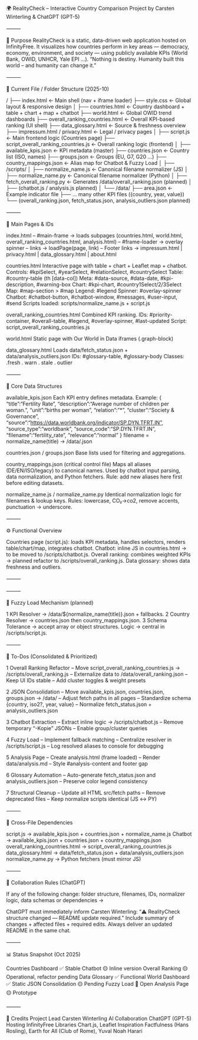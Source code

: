 🌍 RealityCheck – Interactive Country Comparison
Project by Carsten Winterling & ChatGPT (GPT-5)

⸻

🧭 Purpose
RealityCheck is a static, data-driven web application hosted on InfinityFree.
It visualizes how countries perform in key areas — democracy, economy, environment, and society — using publicly available KPIs (World Bank, OWID, UNHCR, Yale EPI …).
“Nothing is destiny. Humanity built this world – and humanity can change it.”

⸻

📁 Current File / Folder Structure  (2025-10)

/
├── index.html                        ← Main shell (nav + iframe loader)
├── style.css                         ← Global layout & responsive design
│
├── countries.html                    ← Country dashboard + table + chart + map + chatbot
├── world.html                        ← Global OWID trend dashboards
├── overall_ranking_countries.html    ← Overall KPI-based ranking (UI shell)
├── data_glossary.html                ← Source & freshness overview
├── impressum.html / privacy.html     ← Legal / privacy pages
│
├── script.js                         ← Main frontend logic (Countries page)
├── script_overall_ranking_countries.js ← Overall ranking logic (frontend)
│
├── available_kpis.json               ← KPI metadata (master)
├── countries.json                    ← Country list (ISO, names)
├── groups.json                       ← Groups (EU, G7, G20 …)
├── country_mappings.json             ← Alias map for Chatbot & Fuzzy Load
│
├── /scripts/
│   ├── normalize_name.js             ← Canonical filename normalizer (JS)
│   ├── normalize_name.py             ← Canonical filename normalizer (Python)
│   ├── fetch_overall_ranking.py      ← Generates /data/overall_ranking.json (planned)
│   ├── (chatbot.js / analysis.js planned)
│
└── /data/
├── area.json                     ← Example indicator file
├── … many other KPI files ({country, year, value})
└── (overall_ranking.json, fetch_status.json, analysis_outliers.json planned)

⸻

🧩 Main Pages & IDs

index.html
– #main-frame → loads subpages (countries.html, world.html, overall_ranking_countries.html, analysis.html)
– #frame-loader → overlay spinner
–  links → loadPage(page, link)
– Footer links → impressum.html | privacy.html | data_glossary.html | about.html

countries.html
Interactive page with table + chart + Leaflet map + chatbot.
Controls: #kpiSelect, #yearSelect, #relationSelect, #countrySelect
Table: #country-table (th [data-col])
Meta: #data-source, #data-date, #kpi-description, #warning-box
Chart: #kpi-chart, #country1Select/2/3Select
Map: #map-section > #map
Legend: #legend
Spinner: #overlay-spinner
Chatbot: #chatbot-button, #chatbot-window, #messages, #user-input, #send
Scripts loaded: scripts/normalize_name.js + script.js

overall_ranking_countries.html
Combined KPI ranking.
IDs: #priority-container, #overall-table, #legend, #overlay-spinner, #last-updated
Script: script_overall_ranking_countries.js

world.html
Static page with Our World in Data iframes (.graph-block)

data_glossary.html
Loads data/fetch_status.json + data/analysis_outliers.json
IDs: #glossary-table, #glossary-body   Classes: .fresh . warn . stale . outlier

⸻

🧮 Core Data Structures

available_kpis.json
Each KPI entry defines metadata. Example:
{ “title”:“Fertility Rate”, “description”:“Average number of children per woman.”, “unit”:“births per woman”, “relation”:”*”, “cluster”:“Society & Governance”, “source”:“https://data.worldbank.org/indicator/SP.DYN.TFRT.IN”, “source_type”:“worldbank”, “source_code”:“SP.DYN.TFRT.IN”, “filename”:“fertility_rate”, “relevance”:“normal” }
filename = normalize_name(title) → /data/.json

countries.json / groups.json
Base lists used for filtering and aggregations.

country_mappings.json  (critical control file)
Maps all aliases (DE/EN/ISO/legacy) to canonical names.
Used by chatbot input parsing, data normalization, and Python fetchers.
Rule: add new aliases here first before editing datasets.

normalize_name.js / normalize_name.py
Identical normalization logic for filenames & lookup keys.
Rules: lowercase, CO₂→co2, remove accents, punctuation → underscore.

⸻

⚙️ Functional Overview

Countries page (script.js): loads KPI metadata, handles selectors, renders table/chart/map, integrates chatbot.
Chatbot: inline JS in countries.html → to be moved to /scripts/chatbot.js.
Overall ranking: combines weighted KPIs → planned refactor to /scripts/overall_ranking.js.
Data glossary: shows data freshness and outliers.

⸻

⸻

🧪 Fuzzy Load Mechanism (planned)

1  KPI Resolver → /data/${normalize_name(title)}.json + fallbacks.
2  Country Resolver → countries.json then country_mappings.json.
3  Schema Tolerance → accept array or object structures.
Logic → central in /scripts/script.js.

⸻

🧾 To-Dos (Consolidated & Prioritized)

1  Overall Ranking Refactor
– Move script_overall_ranking_countries.js → /scripts/overall_ranking.js
– Externalize data to /data/overall_ranking.json
– Keep UI IDs stable
– Add cluster toggles & weight presets

2  JSON Consolidation
– Move available_kpis.json, countries.json, groups.json → /data/
– Adjust fetch paths in all pages
– Standardize schema {country, iso2?, year, value}
– Normalize fetch_status.json + analysis_outliers.json

3  Chatbot Extraction
– Extract inline logic → /scripts/chatbot.js
– Remove temporary “-Kopie” JSONs
– Enable group/cluster queries

4  Fuzzy Load
– Implement fallback matching
– Centralize resolver in /scripts/script.js
– Log resolved aliases to console for debugging

5  Analysis Page
– Create analysis.html (frame loaded)
– Render data/analysis.md
– Style #analysis-content and footer gap

6  Glossary Automation
– Auto-generate fetch_status.json and analysis_outliers.json
– Preserve color legend consistency

7  Structural Cleanup
– Update all HTML src/fetch paths
– Remove deprecated files
– Keep normalize scripts identical (JS ↔ PY)

⸻

🧩 Cross-File Dependencies

script.js → available_kpis.json + countries.json + normalize_name.js
Chatbot → available_kpis.json + countries.json + country_mappings.json
overall_ranking_countries.html → script_overall_ranking_countries.js
data_glossary.html → data/fetch_status.json + data/analysis_outliers.json
normalize_name.py → Python fetchers (must mirror JS)

⸻

🧠 Collaboration Rules (ChatGPT)

If any of the following change: folder structure, filenames, IDs, normalizer logic, data schemas or dependencies →

ChatGPT must immediately inform Carsten Winterling:
“⚠️ RealityCheck structure changed — README update required.”
Include summary of changes + affected files + required edits.
Always deliver an updated README in the same chat.

⸻

📊 Status Snapshot (Oct 2025)

Countries Dashboard    ✅ Stable
Chatbot                  🟡 Inline version
Overall Ranking          🟡 Operational, refactor pending
Data Glossary            ✅ Functional
World Dashboard        ✅ Static
JSON Consolidation      🟡 Pending
Fuzzy Load              🔴 Open
Analysis Page            🟡 Prototype

⸻

🧾 Credits
Project Lead                        Carsten Winterling
AI Collaboration                   ChatGPT (GPT-5)
Hosting                            InfinityFree
Libraries                           Chart.js, Leaflet
Inspiration                          Factfulness (Hans Rosling), Earth for All (Club of Rome), Yuval Noah Harari
